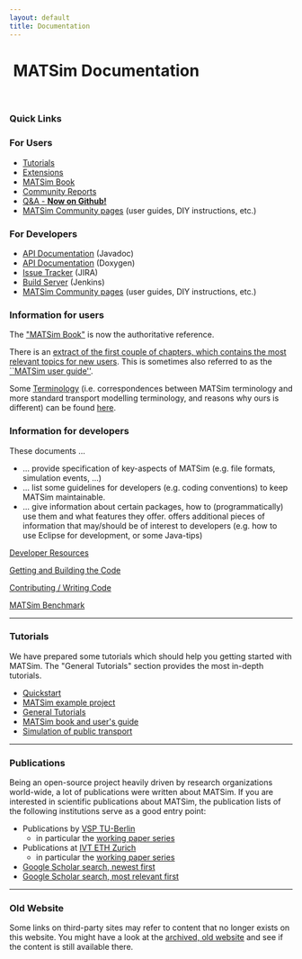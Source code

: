 ```yaml
---
layout: default
title: Documentation
---
```


# <i class="fa fa-book">&nbsp;</i>MATSim Documentation

<br/>

<div class="panel panel-info">
	<div class="panel-heading">
		<h3 class="panel-title">Quick Links</h3>
	</div>
  <div class="panel-body">
		<div class="col-xs-12 col-sm-6" markdown="1">

### For Users

- [Tutorials](#tutorials)
- [Extensions](/extensions)
- [MATSim Book](/the-book)
- [Community Reports](https://matsim.atlassian.net/wiki/display/MATPUB/MATSim+Community+Report)
- [Q&A - **Now on Github!**](https://github.com/matsim-org/matsim-example-project/issues)
- [MATSim Community pages](/wiki) (user guides, DIY instructions, etc.)

</div>
<div class="col-xs-12 col-sm-6" markdown="1">

### For Developers

- [API Documentation](/javadoc) (Javadoc)
- [API Documentation](/doxygen) (Doxygen)
- [Issue Tracker](/issuetracker) (JIRA)
- [Build Server](/buildserver) (Jenkins)
- [MATSim Community pages](/wiki) (user guides, DIY instructions, etc.)

</div>
	</div>
</div>

<!-- ------------------------------------------- -->

<div class="col-md-6" markdown="1">

### Information for users

The ["MATSim Book"](/the-book) is now the authoritative reference.

There is an [extract of the first couple of chapters, which contains the most relevant topics for new users](/docs/userguide). This is sometimes also referred to as the [``MATSim user guide''](/docs/userguide).

Some [Terminology](/docs/userguide/terminology) (i.e. correspondences between MATSim terminology and more standard transport modelling terminology, and reasons why ours is different) can be found [here](/docs/userguide/terminology).

</div>

<!-- ------------------------------------------- -->

<div class="col-md-6" markdown="1">

### Information for developers

These documents ...

- ... provide specification of key-aspects of MATSim (e.g. file formats, simulation events, ...)
- ... list some guidelines for developers (e.g. coding conventions) to keep MATSim maintainable.
- ... give information about certain packages, how to (programmatically) use them and what features they offer.
  offers additional pieces of information that may/should be of interest to developers (e.g. how to use Eclipse for development, or some Java-tips)

<!-- Other useful links for MATSim developers: -->

[Developer Resources](/content/developer-resources)

[Getting and Building the Code](/docs/devguide/development-environment)

[Contributing / Writing Code](/docs/contributing)

[MATSim Benchmark](/benchmark)

</div>

<!-- ------------------------------------------- -->
<div class="col-md-6" markdown="1">

---

### <a name="tutorials"></a>Tutorials

We have prepared some tutorials which should help you getting started with MATSim. The "General Tutorials" section provides the most in-depth tutorials.

- [Quickstart](/content/quickstart)
- [MATSim example project](/content/matsim-example-project)
- [General Tutorials](/docs/tutorials/general)
- [MATSim book and user's guide](/content/matsim-book-and-users-guide)
- [Simulation of public transport](https://matsim.atlassian.net/wiki/display/MATPUB/Transit+Tutorial)

</div>

<!-- ------------------------------------------- -->
<div class="col-md-6" markdown="1">

---

### Publications

Being an open-source project heavily driven by research organizations world-wide, a lot of publications were written about MATSim. If you are interested in scientific publications about MATSim, the publication lists of the following institutions serve as a good entry point:

- Publications by [VSP TU-Berlin](http://www.vsp.tu-berlin.de/publications/)
  - in particular the [working paper series](http://www.vsp.tu-berlin.de/publications/vspwp/)
- Publications at [IVT ETH Zurich](http://www.ivt.ethz.ch/vpl/publikationen/)
  - in particular the [working paper series](http://www.ivt.ethz.ch/institut/vpl/publikationen/papers.html)
- [Google Scholar search, newest first](https://scholar.google.com/scholar?hl=en&as_sdt=0,5&q=MATSim&scisbd=1)
- [Google Scholar search, most relevant first](https://scholar.google.com/scholar?hl=en&as_sdt=0%2C5&q=MATSim&btnG=)

</div>

<!-- ------------------------------------------- -->
<div class="col-md-6" markdown="1">

---

### Old Website

Some links on third-party sites may refer to content that no longer exists on this website. You might have a look at the [archived, old website](http://archive.matsim.org/) and see if the content is still available there.

</div>
